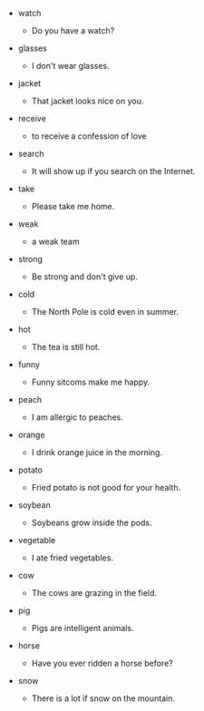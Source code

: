 - watch
  - Do you have a watch?

- glasses
  - I don't wear glasses.

- jacket
  - That jacket looks nice on you.

- receive
  - to receive a confession of love

- search
  - It will show up if you search on the Internet.

- take
  - Please take me home.

- weak
  - a weak team

- strong
  - Be strong and don't give up.

- cold
  - The North Pole is cold even in summer.

- hot
  - The tea is still hot.

- funny
  - Funny sitcoms make me happy.

- peach
  - I am allergic to peaches.

- orange
  - I drink orange juice in the morning.

- potato
  - Fried potato is not good for your health.

- soybean
  - Soybeans grow inside the pods.

- vegetable
  - I ate fried vegetables.

- cow
  - The cows are grazing in the field.

- pig
  - Pigs are intelligent animals.

- horse
  - Have you ever ridden a horse before?

- snow
  - There is a lot if snow on the mountain.
